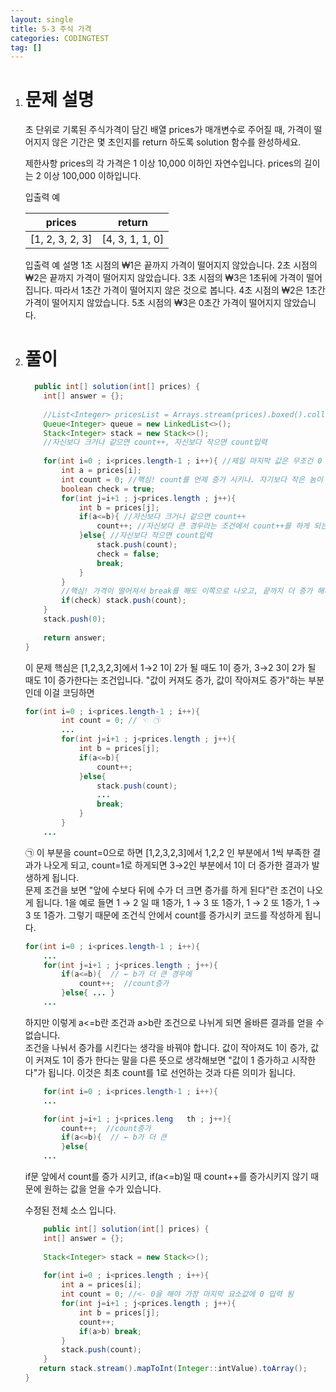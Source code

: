 ```yaml
---
layout: single
title: 5-3 주식 가격
categories: CODINGTEST
tag: []
---
```


1. # 문제 설명
   초 단위로 기록된 주식가격이 담긴 배열 prices가 매개변수로 주어질 때, 가격이 떨어지지 않은 기간은 몇 초인지를 return 하도록 solution 함수를 완성하세요.

   제한사항
   prices의 각 가격은 1 이상 10,000 이하인 자연수입니다.
   prices의 길이는 2 이상 100,000 이하입니다.
   
   입출력 예

   |     prices    |     return    |
   |:-------------:|:-------------:|
   |[1, 2, 3, 2, 3]|[4, 3, 1, 1, 0]|
   	
   입출력 예 설명
   1초 시점의 ₩1은 끝까지 가격이 떨어지지 않았습니다.
   2초 시점의 ₩2은 끝까지 가격이 떨어지지 않았습니다.
   3초 시점의 ₩3은 1초뒤에 가격이 떨어집니다. 따라서 1초간 가격이 떨어지지 않은 것으로 봅니다.
   4초 시점의 ₩2은 1초간 가격이 떨어지지 않았습니다.
   5초 시점의 ₩3은 0초간 가격이 떨어지지 않았습니다.
   
1. # 풀이
    ```java
      public int[] solution(int[] prices) {
        int[] answer = {};
        
        //List<Integer> pricesList = Arrays.stream(prices).boxed().collect(Collectors.toList());
        Queue<Integer> queue = new LinkedList<>();
        Stack<Integer> stack = new Stack<>();
        //자신보다 크거나 같으면 count++, 자신보다 작으면 count입력
        
        for(int i=0 ; i<prices.length-1 ; i++){ //제일 마지막 값은 무조건 0 이기때문에 비교할 필요가 없음
            int a = prices[i];
            int count = 0; //핵심! count를 언제 증가 시키나. 자기보다 작은 놈이 나와도 1증가, 자기보다 큰 놈이 나와도 1증가
            boolean check = true;
            for(int j=i+1 ; j<prices.length ; j++){
                int b = prices[j];
                if(a<=b){ //자신보다 크거나 같으면 count++  
                    count++; //자신보다 큰 경우라는 조건에서 count++를 하게 되는데 이 조건이 밖에 나갈 수도 있다
                }else{ //자신보다 작으면 count입력
                    stack.push(count);
                    check = false;
                    break;
                }
            }
            //핵심! 가격이 떨어져서 break를 해도 이쪽으로 나오고, 끝까지 더 증가 해서 안쪽 for문이 끝나도 이쪽으로 나온다
            if(check) stack.push(count);
        }       
        stack.push(0);
        
        return answer;
    }
    ```   
    이 문제 핵심은 [1,2,3,2,3]에서 1→2 1이 2가 될 때도 1이 증가, 3→2 3이 2가 될 때도 1이 증가한다는 조건입니다. "값이 커져도 증가, 값이 작아져도 증가"하는 부분인데 이걸 코딩하면   
    ```java
    for(int i=0 ; i<prices.length-1 ; i++){ 
            int count = 0; // ☜ ㉠
            ...
            for(int j=i+1 ; j<prices.length ; j++){
                int b = prices[j];
                if(a<=b){ 
                    count++;
                }else{ 
                    stack.push(count);
                    ...
                    break;
                }
            }
        ... 
    ```   
    ㉠ 이 부분을 count=0으로 하면 [1,2,3,2,3]에서 1,2,2 인 부분에서 1씩 부족한 결과가 나오게 되고,
    count=1로 하게되면 3→2인 부분에서 1이 더 증가한 결과가 발생하게 됩니다.   
    문제 조건을 보면 "앞에 수보다 뒤에 수가 더 크면 증가를 하게 된다"란 조건이 나오게 됩니다. 1을 예로 들면 1 → 2 일 때 1증가, 1 → 3 또 1증가, 1 → 2 또 1증가, 1 → 3 또 1증가. 그렇기 때문에 조건식 안에서 count를 증가시키 코드를 작성하게 됩니다.   
    ```java
    for(int i=0 ; i<prices.length-1 ; i++){ 
        ...
        for(int j=i+1 ; j<prices.length ; j++){
            if(a<=b){  // ← b가 더 큰 경우에
                count++;  //count증가
            }else{ ... }
        ... 
    ```   
    하지만 이렇게 a<=b란 조건과 a>b란 조건으로 나뉘게 되면 올바른 결과를 얻을 수 없습니다.   
    조건을 나눠서 증가를 시킨다는 생각을 바꿔야 합니다. 값이 작아져도 1이 증가, 값이 커져도 1이 증가 한다는 말을 다른 뜻으로 생각해보면 "값이 1 증가하고 시작한다"가 됩니다. 이것은 최초 count를 1로 선언하는 것과 다른 의미가 됩니다.    
    ```java
        for(int i=0 ; i<prices.length-1 ; i++){ 
        ...

        for(int j=i+1 ; j<prices.leng   th ; j++){
            count++;  //count증가
            if(a<=b){  // ← b가 더 큰
            }else{ 
        ... 
    ```   
    if문 앞에서 count를 증가 시키고, if(a<=b)일 때 count++를 증가시키지 않기 때문에 원하는 값을 얻을 수가 있습니다.   

    수정된 전체 소스 입니다.   
    ```java
        public int[] solution(int[] prices) {
        int[] answer = {};
        
        Stack<Integer> stack = new Stack<>();
        
        for(int i=0 ; i<prices.length ; i++){ 
            int a = prices[i];
            int count = 0; //<- 0을 해야 가장 마지막 요소값에 0 입력 됨
            for(int j=i+1 ; j<prices.length ; j++){
                int b = prices[j];
                count++;
                if(a>b) break;
            }
            stack.push(count);
        }
       return stack.stream().mapToInt(Integer::intValue).toArray();
    }
    ```
